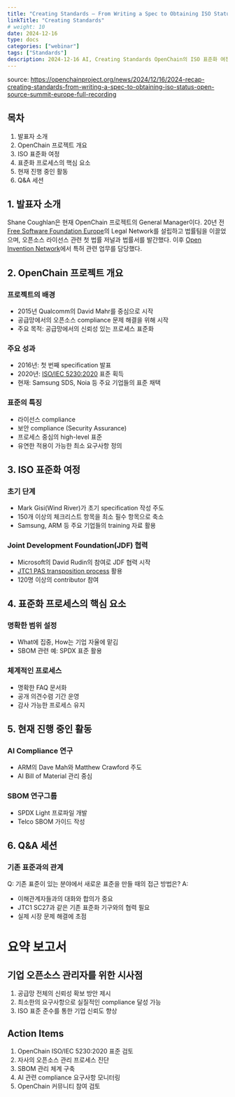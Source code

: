 ```yaml
---
title: "Creating Standards – From Writing a Spec to Obtaining ISO Status"
linkTitle: "Creating Standards"
# weight: 10
date: 2024-12-16
type: docs
categories: ["webinar"]
tags: ["Standards"]
description: 2024-12-16 AI, Creating Standards OpenChain의 ISO 표준화 여정과 교훈
---
```


source: https://openchainproject.org/news/2024/12/16/2024-recap-creating-standards-from-writing-a-spec-to-obtaining-iso-status-open-source-summit-europe-full-recording


## 목차
1. 발표자 소개
2. OpenChain 프로젝트 개요
3. ISO 표준화 여정
4. 표준화 프로세스의 핵심 요소
5. 현재 진행 중인 활동
6. Q&A 세션

## 1. 발표자 소개
Shane Coughlan은 현재 OpenChain 프로젝트의 General Manager이다. 20년 전 [Free Software Foundation Europe](https://fsfe.org/)의 Legal Network를 설립하고 법률팀을 이끌었으며, 오픈소스 라이선스 관련 첫 법률 저널과 법률서를 발간했다. 이후 [Open Invention Network](https://openinventionnetwork.com/)에서 특허 관련 업무를 담당했다.

## 2. OpenChain 프로젝트 개요

### 프로젝트의 배경
- 2015년 Qualcomm의 David Mahr를 중심으로 시작
- 공급망에서의 오픈소스 compliance 문제 해결을 위해 시작
- 주요 목적: 공급망에서의 신뢰성 있는 프로세스 표준화

### 주요 성과
- 2016년: 첫 번째 specification 발표
- 2020년: [ISO/IEC 5230:2020](https://www.iso.org/standard/81039.html) 표준 획득
- 현재: Samsung SDS, Noia 등 주요 기업들의 표준 채택

### 표준의 특징
- 라이선스 compliance
- 보안 compliance (Security Assurance)
- 프로세스 중심의 high-level 표준
- 유연한 적용이 가능한 최소 요구사항 정의

## 3. ISO 표준화 여정

### 초기 단계
- Mark Gisi(Wind River)가 초기 specification 작성 주도
- 150개 이상의 체크리스트 항목을 최소 필수 항목으로 축소
- Samsung, ARM 등 주요 기업들의 training 자료 활용

### Joint Development Foundation(JDF) 협력
- Microsoft의 David Rudin의 참여로 JDF 협력 시작
- [JTC1 PAS transposition process](https://www.iso.org/deliverables-all.html#TR) 활용
- 120명 이상의 contributor 참여

## 4. 표준화 프로세스의 핵심 요소

### 명확한 범위 설정
- What에 집중, How는 기업 자율에 맡김
- SBOM 관련 예: SPDX 표준 활용

### 체계적인 프로세스
- 명확한 FAQ 문서화
- 공개 의견수렴 기간 운영
- 감사 가능한 프로세스 유지

## 5. 현재 진행 중인 활동

### AI Compliance 연구
- ARM의 Dave Mah와 Matthew Crawford 주도
- AI Bill of Material 관리 중심

### SBOM 연구그룹
- SPDX Light 프로파일 개발
- Telco SBOM 가이드 작성

## 6. Q&A 세션

### 기존 표준과의 관계
Q: 기존 표준이 있는 분야에서 새로운 표준을 만들 때의 접근 방법은?
A: 
- 이해관계자들과의 대화와 합의가 중요
- JTC1 SC27과 같은 기존 표준화 기구와의 협력 필요
- 실제 시장 문제 해결에 초점

# 요약 보고서

## 기업 오픈소스 관리자를 위한 시사점
1. 공급망 전체의 신뢰성 확보 방안 제시
2. 최소한의 요구사항으로 실질적인 compliance 달성 가능
3. ISO 표준 준수를 통한 기업 신뢰도 향상

## Action Items
1. OpenChain ISO/IEC 5230:2020 표준 검토
2. 자사의 오픈소스 관리 프로세스 진단
3. SBOM 관리 체계 구축
4. AI 관련 compliance 요구사항 모니터링
5. OpenChain 커뮤니티 참여 검토
